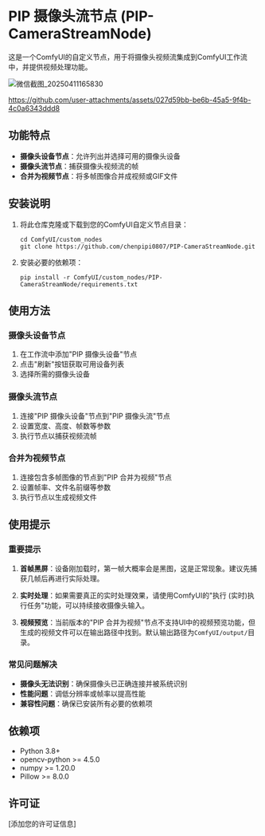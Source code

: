 # PIP 摄像头流节点 (PIP-CameraStreamNode)

这是一个ComfyUI的自定义节点，用于将摄像头视频流集成到ComfyUI工作流中，并提供视频处理功能。

![微信截图_20250411165830](https://github.com/user-attachments/assets/2df39cca-f2a2-43a0-9c98-fcf78add6e5b)



https://github.com/user-attachments/assets/027d59bb-be6b-45a5-9f4b-4c0a6343ddd8




## 功能特点

- **摄像头设备节点**：允许列出并选择可用的摄像头设备
- **摄像头流节点**：捕获摄像头视频流的帧
- **合并为视频节点**：将多帧图像合并成视频或GIF文件

## 安装说明

1. 将此仓库克隆或下载到您的ComfyUI自定义节点目录：
   ```
   cd ComfyUI/custom_nodes
   git clone https://github.com/chenpipi0807/PIP-CameraStreamNode.git
   ```

2. 安装必要的依赖项：
   ```
   pip install -r ComfyUI/custom_nodes/PIP-CameraStreamNode/requirements.txt
   ```

## 使用方法

### 摄像头设备节点

1. 在工作流中添加"PIP 摄像头设备"节点
2. 点击"刷新"按钮获取可用设备列表
3. 选择所需的摄像头设备

### 摄像头流节点

1. 连接"PIP 摄像头设备"节点到"PIP 摄像头流"节点
2. 设置宽度、高度、帧数等参数
3. 执行节点以捕获视频流帧

### 合并为视频节点

1. 连接包含多帧图像的节点到"PIP 合并为视频"节点
2. 设置帧率、文件名前缀等参数
3. 执行节点以生成视频文件

## 使用提示

### 重要提示

1. **首帧黑屏**：设备刚加载时，第一帧大概率会是黑图，这是正常现象。建议先捕获几帧后再进行实际处理。

2. **实时处理**：如果需要真正的实时处理效果，请使用ComfyUI的"执行 (实时)执行任务"功能，可以持续接收摄像头输入。

3. **视频预览**：当前版本的"PIP 合并为视频"节点不支持UI中的视频预览功能，但生成的视频文件可以在输出路径中找到。默认输出路径为`ComfyUI/output/`目录。

### 常见问题解决

- **摄像头无法识别**：确保摄像头已正确连接并被系统识别
- **性能问题**：调低分辨率或帧率以提高性能
- **兼容性问题**：确保已安装所有必要的依赖项

## 依赖项

- Python 3.8+
- opencv-python >= 4.5.0
- numpy >= 1.20.0
- Pillow >= 8.0.0

## 许可证

[添加您的许可证信息]

